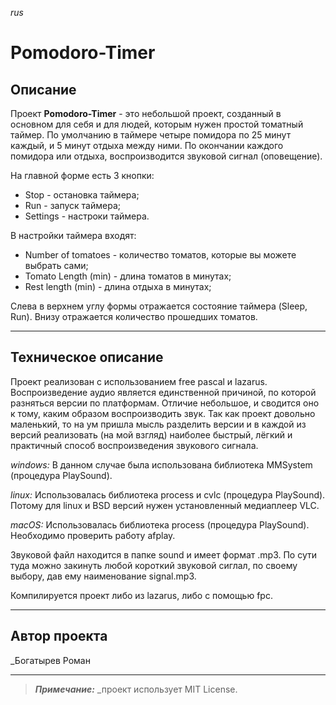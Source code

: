 _rus_
# Pomodoro-Timer

## Описание

Проект **Pomodoro-Timer** - это небольшой проект, созданный в основном для себя и для людей, которым нужен простой томатный таймер.
По умолчанию в таймере четыре помидора по 25 минут каждый, и 5 минут отдыха между ними. По окончании каждого помидора или отдыха, 
воспроизводится звуковой сигнал (оповещение). 

На главной форме есть 3 кнопки:

- Stop - остановка таймера;
- Run - запуск таймера;
- Settings - настроки таймера.

В настройки таймера входят:

- Number of tomatoes - количество томатов, которые вы можете выбрать сами;
- Tomato Length (min) - длина томатов в минутах;
- Rest length (min) - длина отдыха в минутах;

Слева в верхнем углу формы отражается состояние таймера (Sleep, Run). Внизу отражается количество
прошедших томатов.

---

## Техническое описание

Проект реализован с использованием free pascal и lazarus. 
Воспроизведение аудио является единственной причиной, по которой разняться версии по платформам.
Отличие небольшое, и сводится оно к тому, каким образом воспроизводить звук. Так как проект довольно маленький,
то на ум пришла мысль разделить версии и в каждой из версий реализовать (на мой взгляд) наиболее быстрый, лёгкий и
практичный способ воспроизведения звукового сигнала. 

_windows:_
В данном случае была использована библиотека MMSystem (процедура PlaySound). 

_linux:_
Использовалась библиотека process и cvlc (процедура PlaySound). Потому для linux и BSD версий нужен установленный
медиаплеер VLC. 

_macOS:_
Использовалась библиотека process (процедура PlaySound). Необходимо проверить работу afplay.

Звуковой файл находится в папке sound и имеет формат .mp3. По сути туда можно закинуть любой короткий звуковой сиглал, 
по своему выбору, дав ему наименование signal.mp3.

Компилируется проект либо из lazarus, либо с помощью fpc.

---

## Автор проекта
_Богатырев Роман

---

> ***_Примечание:_***  _проект использует MIT License.

